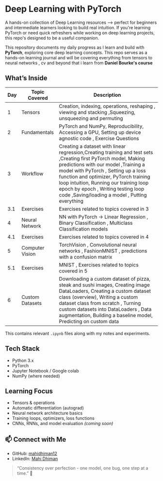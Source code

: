 # Deep Learning with PyTorch 
A hands-on collection of Deep Learning resources —> perfect for beginners and intermediate learners looking to build real intuition.
If you're learning PyTorch or need quick refreshers while working on deep learning projects, this repo's designed to be a useful companion.

This repository documents my daily progress as I learn and build with **PyTorch**, exploring core deep learning concepts.
This repo serves as a hands-on learning journal and will be covering everything from tensors to neural networks , cv and beyond that i learn from **Daniel Bourke's course**

## What’s Inside

| Day | Topic Covered | Description |
|-----|---------------|-------------|
| 1   | Tensors       | Creation, indexing, operations, reshaping , viewing and stacking ,Squeezing, unsqueezing and permuting |
| 2   | Fundamentals  | PyTorch and NumPy, Reproducibility, Accessing a GPU, Setting up device agnostic code , Exercise Questions |
| 3   | Workflow      | Creating a dataset with linear regression,Creating training and test sets ,Creating first PyTorch model, Making predictions with our model ,Training a model with PyTorch , Setting up a loss function and optimizer, PyTorch training loop intuition, Running our training loop epoch by epoch , Writing testing loop code ,Saving/loading a model , Putting everything                       |  together |
| 3.1   |   Exercises   | Exercises related to topics covered in 3 |
| 4     | Neural Network | NN with PyTorch -> Linear Regression , Binary Classification , Multiclass Classification models |
| 4.1   | Exercises     | Exercises related to topics covered in 4  |
| 5     | Computer Vision | TorchVision , Convolutional neural networks , FashionMNIST ,         predictions with a confusion matrix
| 5.1 |  Exercises | MNIST , Exercises related to topics covered in 5 |
| 6   | Custom Datasets | Downloading a custom dataset of pizza, steak and sushi images, Creating image DataLoaders,  Creating a custom dataset class (overview), Writing a custom dataset class from scratch ,                                Turning custom datasets into DataLoaders ,  Data augmentation,  Building a baseline model,  Predicting on custom data |

This contains relevant `.ipynb` files along with my notes and experiments.

## Tech Stack

- Python 3.x  
- PyTorch  
- Jupyter Notebook / Google colab 
- NumPy (where needed)

## Learning Focus

- Tensors & operations  
- Automatic differentiation (autograd)  
- Neural network architecture basics  
- Training loops, optimizers, loss functions  
- CNNs, RNNs, and model evaluation *(coming soon)*

## 📫 Connect with Me

- GitHub: [mahidhiman12](https://github.com/mahidhiman12)  
- LinkedIn: [Mahi Dhiman](https://www.linkedin.com/in/mahidhiman12)  

> “Consistency over perfection - one model, one bug, one step at a time.” 🔁

